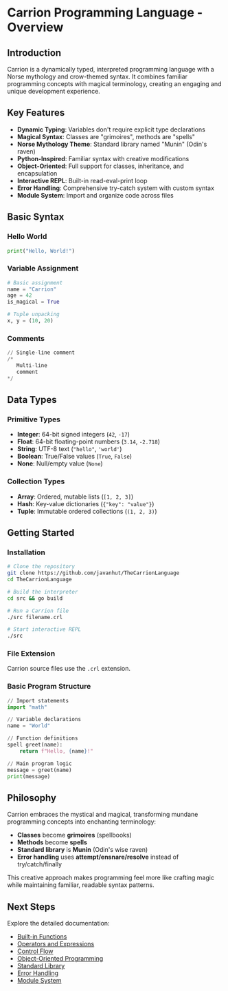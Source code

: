 # Carrion Programming Language - Overview

## Introduction

Carrion is a dynamically typed, interpreted programming language with a Norse mythology and crow-themed syntax. It combines familiar programming concepts with magical terminology, creating an engaging and unique development experience.

## Key Features

- **Dynamic Typing**: Variables don't require explicit type declarations
- **Magical Syntax**: Classes are "grimoires", methods are "spells"
- **Norse Mythology Theme**: Standard library named "Munin" (Odin's raven)
- **Python-Inspired**: Familiar syntax with creative modifications
- **Object-Oriented**: Full support for classes, inheritance, and encapsulation
- **Interactive REPL**: Built-in read-eval-print loop
- **Error Handling**: Comprehensive try-catch system with custom syntax
- **Module System**: Import and organize code across files

## Basic Syntax

### Hello World
```python
print("Hello, World!")
```

### Variable Assignment
```python
# Basic assignment
name = "Carrion"
age = 42
is_magical = True

# Tuple unpacking
x, y = (10, 20)
```

### Comments
```python
// Single-line comment
/* 
   Multi-line
   comment 
*/
```

## Data Types

### Primitive Types
- **Integer**: 64-bit signed integers (`42`, `-17`)
- **Float**: 64-bit floating-point numbers (`3.14`, `-2.718`)
- **String**: UTF-8 text (`"hello"`, `'world'`)
- **Boolean**: True/False values (`True`, `False`)
- **None**: Null/empty value (`None`)

### Collection Types
- **Array**: Ordered, mutable lists (`[1, 2, 3]`)
- **Hash**: Key-value dictionaries (`{"key": "value"}`)
- **Tuple**: Immutable ordered collections (`(1, 2, 3)`)

## Getting Started

### Installation
```bash
# Clone the repository
git clone https://github.com/javanhut/TheCarrionLanguage
cd TheCarrionLanguage

# Build the interpreter
cd src && go build

# Run a Carrion file
./src filename.crl

# Start interactive REPL
./src
```

### File Extension
Carrion source files use the `.crl` extension.

### Basic Program Structure
```python
// Import statements
import "math"

// Variable declarations
name = "World"

// Function definitions
spell greet(name):
    return f"Hello, {name}!"

// Main program logic
message = greet(name)
print(message)
```

## Philosophy

Carrion embraces the mystical and magical, transforming mundane programming concepts into enchanting terminology:

- **Classes** become **grimoires** (spellbooks)
- **Methods** become **spells**
- **Standard library** is **Munin** (Odin's wise raven)
- **Error handling** uses **attempt/ensnare/resolve** instead of try/catch/finally

This creative approach makes programming feel more like crafting magic while maintaining familiar, readable syntax patterns.

## Next Steps

Explore the detailed documentation:
- [Built-in Functions](Builtin-Functions.md)
- [Operators and Expressions](Operators.md)
- [Control Flow](Control-Flow.md)
- [Object-Oriented Programming](Grimoires.md)
- [Standard Library](Standard-Library.md)
- [Error Handling](Error-Handling.md)
- [Module System](Modules.md)